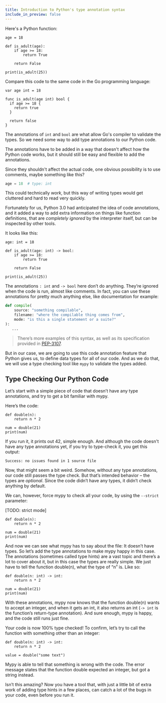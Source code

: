 ```yaml
---
title: Introduction to Python's type annotation syntax
include_in_preview: false
---
```


Here's a Python function:

```{.python .example}
age = 18

def is_adult(age):
    if age >= 18:
        return True

    return False

print(is_adult(25))
```

Compare this code to the same code in the Go programming language:

```{.golang .example}
var age int = 18

func is_adult(age int) bool {
  if age >= 18 {
    return true
  }

  return false
}
```

The annotations of `int` and `bool` are what allow Go's compiler to validate the
types. So we need some way to add type annotations to our Python code.

The annotations have to be added in a way that doesn't affect how the Python
code works, but it should still be easy and flexible to add the annotations.

Since they shouldn't affect the actual code, one obvious possibility is to use
comments, maybe something like this?

```python
age = 18  # type: int
```

This could technically _work_, but this way of writing types would get cluttered
and hard to read very quickly.

Fortunately for us, Python 3.0 had anticipated the idea of code annotations, and
it added a way to add extra information on things like function definitions,
that are _completely ignored_ by the interpreter itself, but can be inspected by
other tools.

It looks like this:

```{.python .example}
age: int = 18

def is_adult(age: int) -> bool:
    if age >= 18:
        return True

    return False

print(is_adult(25))
```

The annotations `: int` and `-> bool` here don’t do anything. They’re ignored
when the code is run, almost like comments. In fact, you can use these
annotations for pretty much anything else, like documentation for example:

```python
def compile(
    source: "something compilable",
    filename: "where the compilable thing comes from",
    mode: "is this a single statement or a suite?"
):
   ...
```

> There’s more examples of this syntax, as well as its specification provided in
> [PEP-3107](https://python.org/dev/peps/pep-3107).

But in our case, we are going to use this code annotation feature that Python
gives us, to define data types for all of our code. And as we do that, we will
use a type checking tool like `mypy` to validate the types added.

## Type Checking Our Python Code

Let’s start with a simple piece of code that doesn’t have any type annotations,
and try to get a bit familiar with mypy.

Here’s the code:

```{.python .example}
def double(n):
    return n * 2

num = double(21)
print(num)
```

If you run it, it prints out 42, simple enough. And although the code doesn't
have any type annotations yet, if you try to type-check it, you get this output:

```text
Success: no issues found in 1 source file
```

Now, that might seem a bit weird. Somehow, without any type annotations, our
code still passes the type check. But that’s intended behavior – the types are
_optional_. Since the code didn’t have any types, it didn’t check anything by
default.

We can, however, force mypy to check all your code, by using the `--strict`
parameter:

[TODO: strict mode]

```{.python .example}
def double(n):
    return n * 2

num = double(21)
print(num)
```

And now we can see what mypy has to say about the file: It doesn’t have types.
So let’s add the type annotations to make mypy happy in this case. The
annotations (sometimes called type hints) are a vast topic and there’s a lot to
cover about it, but in this case the types are really simple. We just have to
tell the function double(n), what the type of “n” is. Like so:

```{.python .example}
def double(n: int) -> int:
    return n * 2

num = double(21)
print(num)
```

With these annotations, mypy now knows that the function double(n) wants to
accept an integer, and when it gets an int, it also returns an int (`-> int` is
the function’s return-type annotation). And sure enough, mypy is happy, and the
code still runs just fine.

Your code is now 100% type checked! To confirm, let’s try to call the function
with something other than an integer:

```{.python .example}
def double(n: int) -> int:
    return n * 2

value = double("some text")
```

Mypy is able to tell that something is wrong with the code. The error message
states that the function double expected an integer, but got a string instead.

Isn’t this amazing? Now you have a tool that, with just a little bit of extra
work of adding type hints in a few places, can catch a lot of the bugs in your
code, even before you run it.
